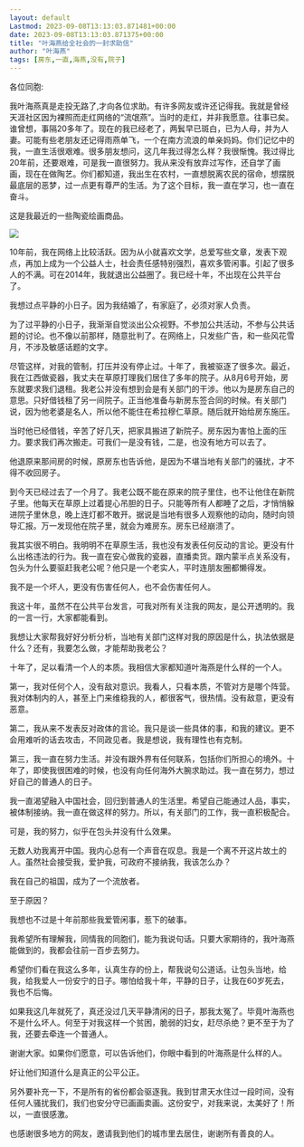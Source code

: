 ```yaml
---
layout: default
Lastmod: 2023-09-08T13:13:03.871481+00:00
date: 2023-09-08T13:13:03.871375+00:00
title: "叶海燕给全社会的一封求助信"
author: "叶海燕"
tags: [房东,一直,海燕,没有,院子]
---
```


各位同胞:

我叶海燕真是走投无路了,才向各位求助。有许多网友或许还记得我。我就是曾经天涯社区因为裸照而走红网络的“流氓燕”。当时的走红，并非我愿意。往事已矣。谁曾想，事隔20多年了。现在的我已经老了，两鬂早已斑白，已为人母，并为人妻。可能有些老朋友还记得雨燕单飞，一个在南方流浪的单亲妈妈。你们记忆中的我，一直生活很艰难。很多朋友想问，这几年我过得怎么样？我很惭愧。我过得比20年前，还要艰难，可是我一直很努力。我从来没有放弃过写作，还自学了画画，现在在做陶艺。你们都知道，我出生在农村，一直想脱离农民的宿命，想摆脱最底层的恶梦，过一点更有尊严的生活。为了这个目标，我一直在学习，也一直在奋斗。

这是我最近的一些陶瓷绘画商品。  

![](https://images.weserv.nl/?url=https%3A//mmbiz.qpic.cn/mmbiz_jpg/LIXUEXkk84ibT4icjrvALpLXvlh9rP7IHLPvTFNCrWZKibicpGm8iaia9CZPXaXgSJPS6xsnIpedaUTBXvoRGQ31YicPg/640%3Fwx_fmt%3Djpeg)

10年前，我在网络上比较活跃。因为从小就喜欢文学，总爱写些文章，发表下观点，再加上成为一个公益人士，社会责任感特别强烈，喜欢多管闲事。引起了很多人的不满。可在2014年，我就退出公益圈了。我已经十年，不出现在公共平台了。

我想过点平静的小日子。因为我结婚了，有家庭了，必须对家人负责。

为了过平静的小日子，我渐渐自觉淡出公众视野。不参加公共活动，不参与公共话题的讨论。也不像以前那样，随意批判了。在网络上，只发些广告，和一些风花雪月，不涉及敏感话题的文字。

尽管这样，对我的管制，打压并没有停止过。十年了，我被驱逐了很多次。最近，我在江西做瓷器，我丈夫在草原打理我们居住了多年的院子。从8月6号开始，房东就要求我们退租。我老公并没有想到会是有关部门的干涉。他以为是房东自己的意思。只好借钱租了另一间院子。正当他准备与新房东签合同的时候。有关部门说，因为他老婆是名人，所以他不能住在希拉穆仁草原。随后就开始给房东施压。

当时他已经借钱，辛苦了好几天，把家具搬进了新院子。房东因为害怕上面的压力。要求我们再次搬走。可我们一是没有钱，二是，也没有地方可以去了。

他退原来那间房的时候，原房东也告诉他，是因为不堪当地有关部门的骚扰，才不得不收回房子。

到今天已经过去了一个月了。我老公既不能在原来的院子里住，也不让他住在新院子里。他每天在草原上过着提心吊胆的日子。只能等所有人都睡了之后，才悄悄躲进院子里休息，晚上连灯都不敢开。据说是当地有很多人观察他的动向，随时向领导汇报。万一发现他在院子里，就会为难房东。房东已经崩溃了。

我其实很不明白。我明明不在草原生活，我也没有发表任何反动的言论。更没有什么出格违法的行为。我一直在安心做我的瓷器，直播卖货。跟内蒙半点关系没有，包头为什么要驱赶我老公呢？他只是一个老实人，平时连朋友圈都懒得发。

我不是一个坏人，更没有伤害任何人，也不会伤害任何人。

我这十年，虽然不在公共平台发言，可我对所有关注我的网友，是公开透明的。我的一言一行，大家都能看到。

我想让大家帮我好好分析分析，当地有关部门这样对我的原因是什么，执法依据是什么？还有，我要怎么做，才能帮助我老公？

十年了，足以看清一个人的本质。我相信大家都知道叶海燕是什么样的一个人。

第一，我对任何个人，没有敌对意识。我看人，只看本质，不管对方是哪个阵营。我对体制内的人，甚至上门来维稳我的人，都很客气，很热情。没有敌意，更没有恶意。

第二，我从来不发表反对政体的言论。我只是谈一些具体的事，和我的建议。更不会用难听的话去攻击，不同政见者。我是想说，我有理性也有克制。

第三，我一直在努力生活。并没有跟外界有任何联系，包括你们所担心的境外。十年了，即使我很困难的时候，也没有向任何海外大腕求助过。我一直在努力，想过好自己的普通人的日子。

我一直渴望融入中国社会，回归到普通人的生活里。希望自己能通过人品，事实，被体制接纳。我一直在做这样的努力。所以，有关部门的工作，我一直积极配合。

可是，我的努力，似乎在包头并没有什么效果。

无数人劝我离开中国。我内心总有一个声音在叹息。我是一个离不开这片故土的人。虽然社会接受我，爱护我，可政府不接纳我，我该怎么办？

我在自己的祖国，成为了一个流放者。

至于原因？

我想也不过是十年前那些我爱管闲事，惹下的破事。

我希望所有理解我，同情我的同胞们，能为我说句话。只要大家期待的，我叶海燕能做到的，我都会往前一百步去努力。

希望你们看在我这么多年，认真生存的份上，帮我说句公道话。让包头当地，给我，给我爱人一份安宁的日子。哪怕给我十年，平静的日子，让我在60岁死去，我也不后悔。

如果我这几年就死了，真还没过几天平静清闲的日子，那我太冤了。毕竟叶海燕也不是什么坏人。何至于对我这样一个贫困，脆弱的妇女，赶尽杀绝？更不至于为了我，还要去牵连一个普通人。

谢谢大家。如果你们愿意，可以告诉他们，你眼中看到的叶海燕是什么样的人。

好让他们知道什么是真正的公平公正。

另外要补充一下，不是所有的省份都会驱逐我。我到甘肃天水住过一段时间，没有任何人骚扰我们，我们也安分守已画画卖画。这份安宁，对我来说，太美好了！所以，一直很感激。

也感谢很多地方的网友，邀请我到他们的城市里去居住，谢谢所有善良的人。

